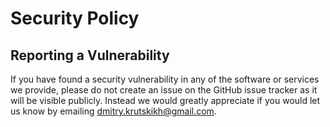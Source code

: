 # Security Policy

## Reporting a Vulnerability

If you have found a security vulnerability in any of the software or services we provide, please do not create an issue on the GitHub issue tracker as it will be visible publicly. Instead we would greatly appreciate if you would let us know by emailing dmitry.krutskikh@gmail.com.
